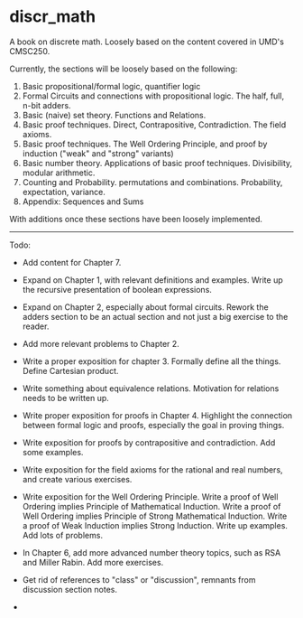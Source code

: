 # discr_math
A book on discrete math. Loosely based on the content covered in UMD's CMSC250.

Currently, the sections will be loosely based on the following:

1. Basic propositional/formal logic, quantifier logic
2. Formal Circuits and connections with propositional logic. The half, full, n-bit adders.
3. Basic (naive) set theory. Functions and Relations.
4. Basic proof techniques. Direct, Contrapositive, Contradiction. The field axioms.
5. Basic proof techniques. The Well Ordering Principle, and proof by induction ("weak" and "strong" variants)
6. Basic number theory. Applications of basic proof techniques. Divisibility, modular arithmetic.
7. Counting and Probability. permutations and combinations. Probability, expectation, variance.
8. Appendix: Sequences and Sums

With additions once these sections have been loosely implemented.

------

Todo:

- Add content for Chapter 7.
- Expand on Chapter 1, with relevant definitions and examples. Write up the recursive presentation of boolean expressions.
- Expand on Chapter 2, especially about formal circuits. Rework the adders section to be an actual section and not just a big exercise to the reader.
- Add more relevant problems to Chapter 2.
- Write a proper exposition for chapter 3. Formally define all the things. Define Cartesian product.
- Write something about equivalence relations. Motivation for relations needs to be written up.
- Write proper exposition for proofs in Chapter 4. Highlight the connection between formal logic and proofs, especially the goal in proving things.
- Write exposition for proofs by contrapositive and contradiction. Add some examples.
- Write exposition for the field axioms for the rational and real numbers, and create various exercises.
- Write exposition for the Well Ordering Principle. Write a proof of Well Ordering implies Principle of Mathematical Induction. Write a proof of Well Ordering implies Principle of Strong Mathematical Induction. Write a proof of Weak Induction implies Strong Induction. Write up examples. Add lots of problems.
- In Chapter 6, add more advanced number theory topics, such as RSA and Miller Rabin. Add more exercises.

- Get rid of references to "class" or "discussion", remnants from discussion section notes.
- 
